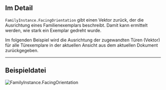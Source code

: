 ## Im Detail
`FamilyInstance.FacingOrientation` gibt einen Vektor zurück, der die Ausrichtung eines Familienexemplars beschreibt. Damit kann ermittelt werden, wie stark ein Exemplar gedreht wurde.

Im folgenden Beispiel wird die Ausrichtung der zugewandten Türen (Vektor) für alle Türexemplare in der aktuellen Ansicht aus dem aktuellen Dokument zurückgegeben.
___
## Beispieldatei

![FamilyInstance.FacingOrientation](./Revit.Elements.FamilyInstance.FacingOrientation_img.jpg)
